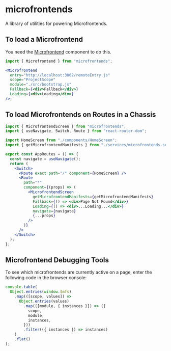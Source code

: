 # microfrontends

A library of utilities for powering Microfrontends.

## To load a Microfrontend

You need the [Microfrontend](./src/components/Microfrontend/index.ts) component to do this.

```jsx
import { Microfrontend } from "microfrontends";

<Microfrontend
  entry="http://localhost:3002/remoteEntry.js"
  scope="ProjectScope"
  module="./src/bootstrap.js"
  Fallback={<div>Fallback</div>}
  Loading={<div>Loading</div>}
/>;
```

## To load Microfrontends on Routes in a Chassis

```jsx
import { MicrofrontendScreen } from "microfrontends";
import { useNavigate, Switch, Route } from "react-router-dom";

import HomeScreen from "./components/HomeScreen";
import { getMicrofrontendManifests } from "./services/microfrontends.service";

export const AppRoutes = () => {
  const navigate = useNavigate();
  return (
    <Switch>
      <Route exact path="/" component={HomeScreen} />
      <Route
        path="*"
        component={(props) => (
          <MicrofrontendScreen
            getMicrofrontendManifests={getMicrofrontendManifests}
            Fallback={() => <div>Page Not Found</div>}
            Loading={() => <div>...Loading...</div>}
            navigate={navigate}
            {...props}
          />
        )}
      />
    </Switch>
  );
};
```

## Microfrontend Debugging Tools

To see which microfrontends are currently active on a page, enter the following code in the browser console:

```js
console.table(
  Object.entries(window.$mfs)
    .map(([scope, values]) =>
      Object.entries(values)
        .map(([module, { instances }]) => ({
          scope,
          module,
          instances,
        }))
        .filter(({ instances }) => instances)
    )
    .flat()
);
```
